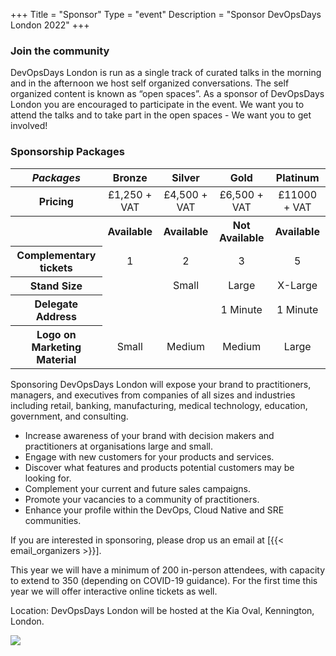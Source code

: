 +++ Title = "Sponsor"
Type = "event"
Description = "Sponsor DevOpsDays London 2022"
+++

<div class="container-fluid">
  <div class="row justify-content-start">
    <div class="col-md-9">
      <!-- This date has now passed and offer is no longer valid.
        <div class="alert alert-primary" role="alert">
          5% off payment if made by 11th March 2022
        </div> -->
      <div>
        <h3>Join the community</h3>
        <p>DevOpsDays London is run as a single track of curated talks in the morning and in the afternoon we host self organized conversations. The self organized content is known as “open spaces”. As a sponsor of DevOpsDays London you are encouraged to participate in the event. We want you to attend the talks and to take part in the open spaces - We want you to get involved!</p>
      </div>
      <h3>Sponsorship Packages</h3>
      <div class="table-responsive">
        <table class="table table-bordered table-hover table-responsive-md">
          <thead class="thead-light">
            <tr>
              <th scope="col">
                <i>Packages</i>
              </th>
              <th scope="col">
                <center>Bronze</center>
              </th>
              <th scope="col">
                <center>Silver</center>
              </th>
              <th scope="col">
                <center>Gold</center>
              </th>
              <th scope="col">
                <center>Platinum</center>
              </th>
            </tr>
          </thead>
          <tbody>
            <tr>
              <th scope="row">Pricing</th>
              <td>
                <center>£1,250 + VAT</center>
              </td>
              <td>
                <center>£4,500 + VAT</center>
              </td>
              <td>
                <center>£6,500 + VAT</center>
              </td>
              <td>
                <center>£11000 + VAT</center>
              </td>
            </tr>
            <tr>
              <th scope="row">&nbsp;</th>
              <th>
                <center><span class="badge badge-success">Available</span></center>
              </th>
              <th>
                <center><span class="badge badge-success">Available</span></center>
              </th>
              <th>
                <center><span class="badge badge-warning">Not Available</span></center>
              </th>
              <th>
                <center><span class="badge badge-success">Available</span></center>
              </th>
            </tr>
            <tr>
              <th scope="row">Complementary tickets</td>
              <td>
                <center>1</center>
              </td>
              <td>
                <center>2</center>
              </td>
              <td>
                <center>3</center>
              </td>
              <td>
                <center>5</center>
              </td>
            </tr>
            <tr>
              <th scope="row">Stand Size</th>
              <td class="table-warning">
                <center>&nbsp;</center>
              </td>
              <td>
                <center>Small</center>
              </td>
              <td>
                <center>Large</center>
              </td>
              <td>
                <center>X-Large</center>
              </td>
            </tr>
            <tr>
              <th scope="row">Delegate Address</th>
              <td class="table-warning">
                <center>&nbsp;</center>
              </td>
              <td class="table-warning">
                <center>&nbsp;</center>
              </td>
              <td>
                <center>1 Minute</center>
              </td>
              <td>
                <center>1 Minute</center>
              </td>
            </tr>
            <tr>
              <th scope="row">Logo on Marketing Material</th>
              <td>
                <center>Small</center>
              </td>
              <td>
                <center>Medium</center>
              </td>
              <td>
                <center>Medium</center>
              </td>
              <td>
                <center>Large</center>
              </td>
            </tr>
          </tbody>
        </table>
      </div>
      <div class="col-md-9">
        <p>Sponsoring DevOpsDays London will expose your brand to practitioners, managers, and executives
          from companies of all sizes and industries including retail, banking, manufacturing, medical technology,
          education, government, and consulting.</p>
        <ul>
          <li>Increase awareness of your brand with decision makers and practitioners at organisations large
            and small.</li>
          <li>Engage with new customers for your products and services.</li>
          <li>Discover what features and products potential customers may be looking for.</li>
          <li>Complement your current and future sales campaigns.</li>
          <li>Promote your vacancies to a community of practitioners.</li>
          <li>Enhance your profile within the DevOps, Cloud Native and SRE communities.</li>
        </ul>
        <p>If you are interested in sponsoring, please drop us an email at [{{< email_organizers >}}].</p>
        <p>This year we will have a minimum of 200 in-person attendees, with capacity to extend to 350 (depending
          on COVID-19 guidance). For the first time this year we will offer interactive online tickets as well.</p>
        <p>Location: DevOpsDays London will be hosted at the Kia Oval, Kennington, London.</p>
      </div>
    </div>
    <div class="col-md-3 col-sm-12">
      <a href="https://assets.devopsdays.org/events/2022/london/devopsdays-london-2022-sponsorship-brochure.pdf"><img src="https://assets.devopsdays.org/events/2022/london/thumbnail.png" class="img-fluid"></a>
    </div>
  </div>
</div>
